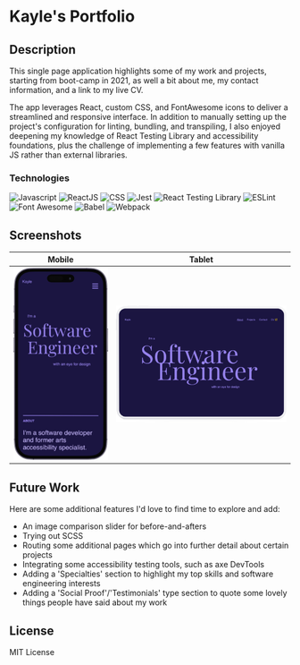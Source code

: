 # Kayle's Portfolio

## Description

This single page application highlights some of my work and projects, starting from boot-camp in 2021, as well a bit about me, my contact information, and a link to my live CV.

<!-- [Check it out here.]() -->

The app leverages React, custom CSS, and FontAwesome icons to deliver a streamlined and responsive interface. In addition to manually setting up the project's configuration for linting, bundling, and transpiling, I also enjoyed deepening my knowledge of React Testing Library and accessibility foundations, plus the challenge of implementing a few features with vanilla JS rather than external libraries.

### Technologies

![Javascript](https://img.shields.io/badge/-JavaScript-EDD222?logo=javascript&logoColor=black)
![ReactJS](https://img.shields.io/badge/-ReactJS-61DAFB?logo=react&logoColor=black)
![CSS](https://img.shields.io/badge/-CSS3-1572B6?logo=css3&logoColor=white)
![Jest](https://img.shields.io/badge/-Jest-C21325?logo=jest&logoColor=white)
![React Testing Library](https://img.shields.io/badge/-React%20Testing%20Library-E33332?logo=testinglibrary&logoColor=white)
![ESLint](https://img.shields.io/badge/-ESLint-4B32C3?logo=eslint&logoColor=white)
![Font Awesome](https://img.shields.io/badge/-Font%20Awesome-528DD7?logo=fontawesome&logoColor=white)
![Babel](https://img.shields.io/badge/-Babel-F9DC3E?logo=babel&logoColor=black)
![Webpack](https://img.shields.io/badge/-Webpack-4B32C3?logo=webpack&logoColor=white)

## Screenshots


| Mobile                                                | Tablet                                                |
| ----------------------------------------------------- | ----------------------------------------------------- |
| ![mobile screenshot](public/assets/images/mobile.png) | ![tablet screenshot](public/assets/images/tablet.png) |

<!-- <table>
  <tr>
    <td> <img src="public/assets/images/mobile.png"  alt="1" width = 270px height = 540px ></td>
<td><img src="public/assets/images/tablet.png" alt="3" width = 675px height = 480px></td>
   </tr> 
</table> -->

## Future Work

Here are some additional features I'd love to find time to explore and add:

- An image comparison slider for before-and-afters
- Trying out SCSS
- Routing some additional pages which go into further detail about certain projects
- Integrating some accessibility testing tools, such as axe DevTools
- Adding a 'Specialties' section to highlight my top skills and software engineering interests
- Adding a 'Social Proof'/'Testimonials' type section to quote some lovely things people have said about my work

## License

MIT License
